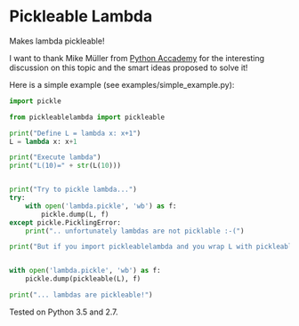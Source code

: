 Pickleable Lambda
===============

Makes lambda pickleable!

I want to thank Mike Müller from [Python Accademy](http://www.python-academy.com/) for the interesting discussion on
this topic and the smart ideas proposed to solve it!

Here is a simple example (see examples/simple_example.py):

```python
import pickle

from pickleablelambda import pickleable  

print("Define L = lambda x: x+1")
L = lambda x: x+1

print("Execute lambda")
print("L(10)=" + str(L(10)))


print("Try to pickle lambda...")
try:
    with open('lambda.pickle', 'wb') as f:
        pickle.dump(L, f)
except pickle.PicklingError:
    print(".. unfortunately lambdas are not picklable :-(")

print("But if you import pickleablelambda and you wrap L with pickleable...")


with open('lambda.pickle', 'wb') as f:
    pickle.dump(pickleable(L), f)

print("... lambdas are pickleable!")
```


Tested on Python 3.5 and 2.7.

